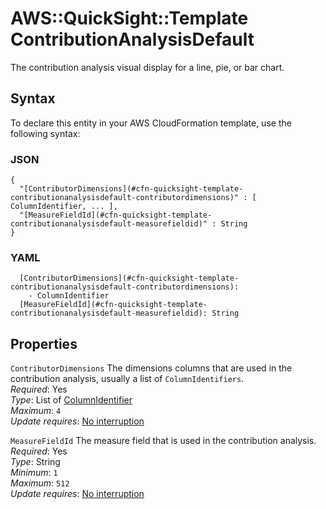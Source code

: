 # AWS::QuickSight::Template ContributionAnalysisDefault<a name="aws-properties-quicksight-template-contributionanalysisdefault"></a>

The contribution analysis visual display for a line, pie, or bar chart\.

## Syntax<a name="aws-properties-quicksight-template-contributionanalysisdefault-syntax"></a>

To declare this entity in your AWS CloudFormation template, use the following syntax:

### JSON<a name="aws-properties-quicksight-template-contributionanalysisdefault-syntax.json"></a>

```
{
  "[ContributorDimensions](#cfn-quicksight-template-contributionanalysisdefault-contributordimensions)" : [ ColumnIdentifier, ... ],
  "[MeasureFieldId](#cfn-quicksight-template-contributionanalysisdefault-measurefieldid)" : String
}
```

### YAML<a name="aws-properties-quicksight-template-contributionanalysisdefault-syntax.yaml"></a>

```
  [ContributorDimensions](#cfn-quicksight-template-contributionanalysisdefault-contributordimensions):
    - ColumnIdentifier
  [MeasureFieldId](#cfn-quicksight-template-contributionanalysisdefault-measurefieldid): String
```

## Properties<a name="aws-properties-quicksight-template-contributionanalysisdefault-properties"></a>

`ContributorDimensions` <a name="cfn-quicksight-template-contributionanalysisdefault-contributordimensions"></a>
The dimensions columns that are used in the contribution analysis, usually a list of `ColumnIdentifiers`\.  
_Required_: Yes  
_Type_: List of [ColumnIdentifier](aws-properties-quicksight-template-columnidentifier.md)  
_Maximum_: `4`  
_Update requires_: [No interruption](https://docs.aws.amazon.com/AWSCloudFormation/latest/UserGuide/using-cfn-updating-stacks-update-behaviors.html#update-no-interrupt)

`MeasureFieldId` <a name="cfn-quicksight-template-contributionanalysisdefault-measurefieldid"></a>
The measure field that is used in the contribution analysis\.  
_Required_: Yes  
_Type_: String  
_Minimum_: `1`  
_Maximum_: `512`  
_Update requires_: [No interruption](https://docs.aws.amazon.com/AWSCloudFormation/latest/UserGuide/using-cfn-updating-stacks-update-behaviors.html#update-no-interrupt)
